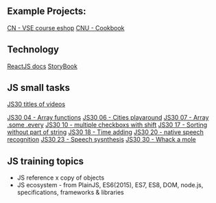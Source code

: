 
## Example Projects: 

[CN - VSE course eshop](https://github.com/cngroupdk/vse-4it445)
[CNU - Cookbook](https://github.com/cngroupdk/cnu-cookbook)

## Technology

[ReactJS docs](https://reactjs.org/)
[StoryBook](https://storybook.js.org/)

## JS small tasks

[JS30 titles of videos](https://github.com/wesbos/Wes-Bos-Captions/tree/master/JS3)

[JS30 04 - Array functions](https://github.com/wesbos/JavaScript30/blob/master/04%20-%20Array%20Cardio%20Day%201/index-START.html)
[JS30 06 - Cities playaround](https://github.com/wesbos/JavaScript30/blob/master/06%20-%20Type%20Ahead/index-START.html)
[JS30 07 - Array .some .every](https://github.com/wesbos/JavaScript30/blob/master/07%20-%20Array%20Cardio%20Day%202/index-START.html)
[JS30 10 - multiple checkboxs with shift](https://github.com/wesbos/JavaScript30/blob/master/10%20-%20Hold%20Shift%20and%20Check%20Checkboxes/index-START.html)
[JS30 17 - Sorting without part of string](https://github.com/wesbos/JavaScript30/blob/master/17%20-%20Sort%20Without%20Articles/index-START.html)
[JS30 18 - Time adding](https://github.com/wesbos/JavaScript30/blob/master/18%20-%20Adding%20Up%20Times%20with%20Reduce/index-START.html)
[JS30 20 - native speech recognition](https://github.com/wesbos/JavaScript30/blob/master/20%20-%20Speech%20Detection/index-START.html)
[JS30 23 - Speech sysnthesis](https://github.com/wesbos/JavaScript30/blob/master/23%20-%20Speech%20Synthesis/index-START.html)
[JS30 30 - Whack a mole](https://github.com/wesbos/JavaScript30/blob/master/30%20-%20Whack%20A%20Mole/index-START.html)

## JS training topics

* JS reference x copy of objects
* JS ecosystem - from PlainJS, ES6(2015), ES7, ES8, DOM, node.js, specifications, frameworks & libraries
